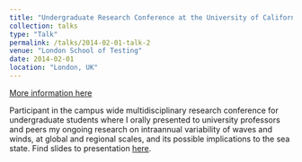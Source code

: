 ```yaml
---
title: "Undergraduate Research Conference at the University of California, San Diego"
collection: talks
type: "Talk"
permalink: /talks/2014-02-01-talk-2
venue: "London School of Testing"
date: 2014-02-01
location: "London, UK"
---
```


[More information here](https://aep.ucsd.edu/conferences/urc/index.html)

Participant in the campus wide multidisciplinary research conference for undergraduate students where I orally presented to university professors and peers my ongoing research on intraannual variability of waves and winds, at global and regional scales, and its possible implications to the sea state. Find slides to presentation [here](http://lcolosi.github.io/files/undergraduate_research_conference_presentation.pdf). 
